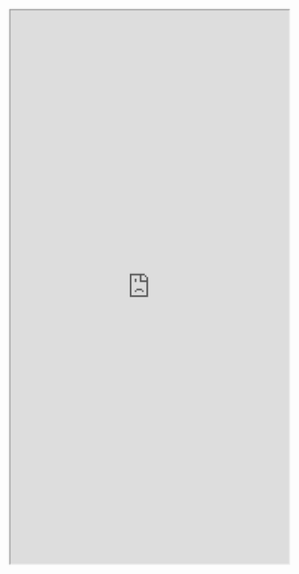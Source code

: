 <iframe 
src="https://coda.io/embed/jD38E5fJk_/#Full-Active-Inference-Ontology_tuuOJ_Ew/r307&view=full&viewMode=embedplay&hideSections=true" 
width=900 
height=1000 
style="max-width: 100%;" 
allow="fullscreen">
</iframe>
